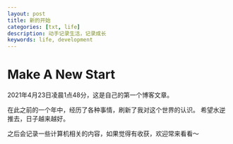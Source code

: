 ```yaml
---
layout: post
title: 新的开始
categories: [txt, life]
description: 动手记录生活，记录成长
keywords: life, development
---
```


# Make A New Start
2021年4月23日凌晨1点48分，这是自己的第一个博客文章。

在此之前的一个年中，经历了各种事情，刷新了我对这个世界的认识。
希望水逆推去，日子越来越好。

之后会记录一些计算机相关的内容，如果觉得有收获，欢迎常来看看～

